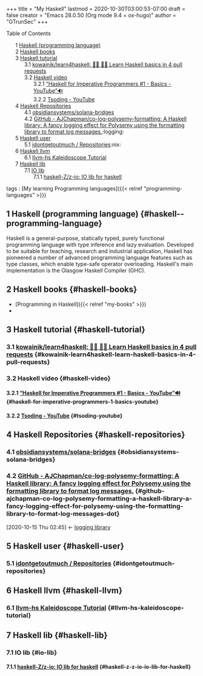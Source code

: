 +++
title = "My Haskell"
lastmod = 2020-10-30T03:00:53-07:00
draft = false
creator = "Emacs 28.0.50 (Org mode 9.4 + ox-hugo)"
author = "GTrunSec"
+++

<style>
  .ox-hugo-toc ul {
    list-style: none;
  }
</style>
<div class="ox-hugo-toc toc">
<div></div>

<div class="heading">Table of Contents</div>

- <span class="section-num">1</span> [Haskell (programming language)](#haskell--programming-language)
- <span class="section-num">2</span> [Haskell books](#haskell-books)
- <span class="section-num">3</span> [Haskell tutorial](#haskell-tutorial)
    - <span class="section-num">3.1</span> [kowainik/learn4haskell: 👩‍🏫 👨‍🏫 Learn Haskell basics in 4 pull requests](#kowainik-learn4haskell-learn-haskell-basics-in-4-pull-requests)
    - <span class="section-num">3.2</span> [Haskell video](#haskell-video)
        - <span class="section-num">3.2.1</span> [“Haskell for Imperative Programmers #1 - Basics - YouTube”🔊](#haskell-for-imperative-programmers-1-basics-youtube)
        - <span class="section-num">3.2.2</span> [Tsoding - YouTube](#tsoding-youtube)
- <span class="section-num">4</span> [Haskell Repositories](#haskell-repositories)
    - <span class="section-num">4.1</span> [obsidiansystems/solana-bridges](#obsidiansystems-solana-bridges)
    - <span class="section-num">4.2</span> [GitHub - AJChapman/co-log-polysemy-formatting: A Haskell library: A fancy logging effect for Polysemy using the formatting library to format log messages.](#github-ajchapman-co-log-polysemy-formatting-a-haskell-library-a-fancy-logging-effect-for-polysemy-using-the-formatting-library-to-format-log-messages-dot):logging:
- <span class="section-num">5</span> [Haskell user](#haskell-user)
    - <span class="section-num">5.1</span> [idontgetoutmuch / Repositories](#idontgetoutmuch-repositories):nix:
- <span class="section-num">6</span> [Haskell llvm](#haskell-llvm)
    - <span class="section-num">6.1</span> [llvm-hs Kaleidoscope Tutorial](#llvm-hs-kaleidoscope-tutorial)
- <span class="section-num">7</span> [Haskell lib](#haskell-lib)
    - <span class="section-num">7.1</span> [IO lib](#io-lib)
        - <span class="section-num">7.1.1</span> [haskell-Z/z-io: IO lib for haskell](#haskell-z-z-io-io-lib-for-haskell)

</div>
<!--endtoc-->

tags
: [My learning Programming languages]({{< relref "programming-languages" >}})


## <span class="section-num">1</span> Haskell (programming language) {#haskell--programming-language}

Haskell is a general-purpose, statically typed, purely functional programming language with type inference and lazy evaluation. Developed to be suitable for teaching, research and industrial application, Haskell has pioneered a number of advanced programming language features such as type classes, which enable type-safe operator overloading. Haskell's main implementation is the Glasgow Haskell Compiler (GHC).


## <span class="section-num">2</span> Haskell books {#haskell-books}

-   [Programming in Haskell]({{< relref "my-books" >}})
-


## <span class="section-num">3</span> Haskell tutorial {#haskell-tutorial}


### <span class="section-num">3.1</span> [kowainik/learn4haskell: 👩‍🏫 👨‍🏫 Learn Haskell basics in 4 pull requests](https://github.com/kowainik/learn4haskell) {#kowainik-learn4haskell-learn-haskell-basics-in-4-pull-requests}


### <span class="section-num">3.2</span> Haskell video {#haskell-video}


#### <span class="section-num">3.2.1</span> [“Haskell for Imperative Programmers #1 - Basics - YouTube”🔊](https://www.youtube.com/watch?v=Vgu82wiiZ90&list=PLe7Ei6viL6jGp1Rfu0dil1JH1SHk9bgDV) {#haskell-for-imperative-programmers-1-basics-youtube}


#### <span class="section-num">3.2.2</span> [Tsoding - YouTube](https://www.youtube.com/c/Tsoding/playlists) {#tsoding-youtube}


## <span class="section-num">4</span> Haskell Repositories {#haskell-repositories}


### <span class="section-num">4.1</span> [obsidiansystems/solana-bridges](https://github.com/obsidiansystems/solana-bridges) {#obsidiansystems-solana-bridges}


### <span class="section-num">4.2</span> [GitHub - AJChapman/co-log-polysemy-formatting: A Haskell library: A fancy logging effect for Polysemy using the formatting library to format log messages.](https://github.com/AJChapman/co-log-polysemy-formatting) {#github-ajchapman-co-log-polysemy-formatting-a-haskell-library-a-fancy-logging-effect-for-polysemy-using-the-formatting-library-to-format-log-messages-dot}

<span class="timestamp-wrapper"><span class="timestamp">[2020-10-15 Thu 02:45] </span></span> <- [logging library](logging_parser.md)


## <span class="section-num">5</span> Haskell user {#haskell-user}


### <span class="section-num">5.1</span> [idontgetoutmuch / Repositories](https://github.com/idontgetoutmuch?tab=repositories) {#idontgetoutmuch-repositories}


## <span class="section-num">6</span> Haskell llvm {#haskell-llvm}


### <span class="section-num">6.1</span> [llvm-hs Kaleidoscope Tutorial](https://lukelau.me/kaleidoscope/) {#llvm-hs-kaleidoscope-tutorial}


## <span class="section-num">7</span> Haskell lib {#haskell-lib}


### <span class="section-num">7.1</span> IO lib {#io-lib}


#### <span class="section-num">7.1.1</span> [haskell-Z/z-io: IO lib for haskell](https://github.com/haskell-Z/z-io) {#haskell-z-z-io-io-lib-for-haskell}
